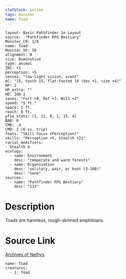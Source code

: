 ```yaml
---
statblock: inline
tags: monster
name: Toad
---
```

```statblock
layout: Basic Pathfinder 1e Layout
source:  "Pathfinder RPG Bestiary"
Monster_CR: 1/8
name: Toad
Monster_XP: 50
alignment: N
size: Diminutive
type: animal
INI: +1
perception: +5
senses: "low-light vision, scent"
AC: "15, touch 15, flat-footed 14 (dex +1, size +4)"
HP: 2
HP_extra: ""
HD: 1d8-2
saves: "Fort +0, Ref +3, Will +2"
speed: "5 ft."
space: 1 ft.
reach: 0 ft.
pf1e_stats: [1, 12, 6, 1, 15, 4]
BAB: 0
CMB: -3
CMD: 2 (6 vs. trip)
feats: "Skill Focus (Perception)"
skills: "Perception +5, Stealth +21"
racial_modifiers:
- Stealth 4
ecology:
  - name: Environment
    desc: "temperate and warm forests"
  - name: Organisation
    desc: "solitary, pair, or knot (3-100)"
    desc: "none"
sources:
  - name: "Pathfinder RPG Bestiary"
    desc: "133"
```
# Description
Toads are harmless, rough-skinned amphibians.
# Source Link
[Archives of Nethys](https://aonprd.com/MonsterDisplay.aspx?ItemName=Toad)
```encounter-table
name: Toad
creatures:
  - 1: Toad
```
